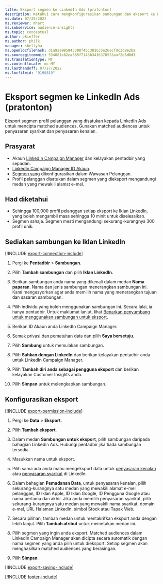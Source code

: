 ```yaml
---
title: Eksport segmen ke LinkedIn Ads (pratonton)
description: Ketahui cara mengkonfigurasikan sambungan dan eksport ke LinkedIn Ads.
ms.date: 07/25/2022
ms.reviewer: mhart
ms.subservice: audience-insights
ms.topic: conceptual
author: pkieffer
ms.author: philk
manager: shellyha
ms.openlocfilehash: d1a9ae985043398f4bc38163be26ecf0c3c8e2ba
ms.sourcegitcommit: 594081c82ca385f7143b3416378533aaf2d6d0d3
ms.translationtype: MT
ms.contentlocale: ms-MY
ms.lasthandoff: 07/27/2022
ms.locfileid: "9196819"
---
```

# <a name="export-segments-to-linkedin-ads-preview"></a>Eksport segmen ke LinkedIn Ads (pratonton)

Eksport segmen profil pelanggan yang disatukan kepada LinkedIn Ads untuk mencipta matched audiences. Gunakan matched audiences untuk penyasaran syarikat dan penyasaran kenalan.

## <a name="prerequisites"></a>Prasyarat

- Akaun [LinkedIn Campaign Manager](https://business.linkedin.com/marketing-solutions/ads) dan kelayakan pentadbir yang sepadan.
- [LinkedIn Campaign Manager ID Akaun](https://www.linkedin.com/help/lms/answer/a424270).
- [Segmen yang](segments.md) dikonfigurasikan dalam Wawasan Pelanggan.
- Profil pelanggan disatukan dalam segmen yang dieksport mengandungi medan yang mewakili alamat e-mel.

## <a name="known-limitations"></a>Had diketahui

- Sehingga 100,000 profil pelanggan setiap eksport ke Iklan LinkedIn, yang boleh mengambil masa sehingga 10 minit untuk diselesaikan.
- Segmen sahaja. Segmen mesti mengandungi sekurang-kurangnya 300 profil unik.

## <a name="set-up-connection-to-linkedin-ads"></a>Sediakan sambungan ke Iklan LinkedIn

[!INCLUDE [export-connection-include](includes/export-connection-admn.md)]

1. Pergi ke **Pentadbir** > **Sambungan**.

1. Pilih **Tambah sambungan** dan pilih **Iklan LinkedIn**.

1. Berikan sambungan anda nama yang dikenali dalam medan **Nama paparan**. Nama dan jenis sambungan menerangkan sambungan ini. Kami mengesyorkan agar anda memilih nama yang menerangkan tujuan dan sasaran sambungan.

1. Pilih individu yang boleh menggunakan sambungan ini. Secara lalai, ia hanya pentadbir. Untuk maklumat lanjut, lihat [Benarkan penyumbang untuk menggunakan sambungan untuk eksport](connections.md#allow-contributors-to-use-a-connection-for-exports).

1. Berikan ID Akaun anda LinkedIn Campaign Manager.

1. [Semak privasi dan pematuhan](connections.md#data-privacy-and-compliance) data dan pilih **Saya bersetuju**.

1. Pilih **Sambung** untuk memulakan sambungan.

1. Pilih **Sahkan dengan LinkedIn** dan berikan kelayakan pentadbir anda untuk LinkedIn Campaign Manager.

1. Pilih **Tambah diri anda sebagai pengguna eksport** dan berikan kelayakan Customer Insights anda.

1. Pilih **Simpan** untuk melengkapkan sambungan.

## <a name="configure-an-export"></a>Konfigurasikan eksport

[!INCLUDE [export-permission-include](includes/export-permission.md)]

1. Pergi ke **Data** > **Eksport**.

1. Pilih **Tambah eksport**.

1. Dalam medan **Sambungan untuk eksport**, pilih sambungan daripada bahagian LinkedIn Ads. Hubungi pentadbir jika tiada sambungan tersedia.

1. Masukkan nama untuk eksport.

1. Pilih sama ada anda mahu mengeksport data untuk [penyasaran kenalan](https://business.linkedin.com/marketing-solutions/ad-targeting/contact-targeting) atau [penyasaran syarikat](https://business.linkedin.com/marketing-solutions/ad-targeting/account-targeting) di LinkedIn.

1. Dalam bahagian **Pemadanan Data**, untuk penyasaran kenalan, pilih sekurang-kurangnya satu medan yang mewakili alamat e-mel pelanggan, ID Iklan Apple, ID Iklan Google, ID Pengguna Google atau nama pertama dan akhir. Jika anda memilih penyasaran syarikat, pilih sekurang-kurangnya satu medan yang mewakili nama syarikat, domain e-mel, URL Halaman LinkedIn, simbol Stock atau Tapak Web.

1. Secara pilihan, tambah medan untuk mentakrifkan eksport anda dengan lebih lanjut. Pilih **Tambah atribut** untuk memetakan medan ini.

1. Pilih segmen yang ingin anda eksport. Matched audiences dalam LinkedIn Campaign Manager akan dicipta secara automatik dengan nama segmen yang anda pilih untuk dieksport. Setiap segmen akan menghasilkan matched audiences yang berasingan.

1. Pilih **Simpan**.

[!INCLUDE [export-saving-include](includes/export-saving.md)]

[!INCLUDE [footer-include](includes/footer-banner.md)]
